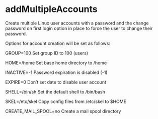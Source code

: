 # addMultipleAccounts
Create multiple Linux user accounts with a password and the change password on first login option in place to force the user to change their password.


Options for account creation will be set as follows:

GROUP=100                Set group ID to 100 (users)

HOME=/home               Set base home directory to /home

INACTIVE=-1              Password expiration is disabled (-1)

EXPIRE=0                 Don’t set date to disable user account

SHELL=/bin/sh            Set the default shell to /bin/bash

SKEL=/etc/skel           Copy config files from /etc/skel to $HOME

CREATE_MAIL_SPOOL=no     Create a mail spool directory

